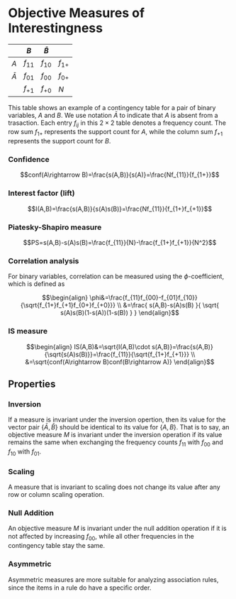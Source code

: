 # Objective Measures of Interestingness
| | $B$ | $\bar{B}$ | |
--- | --- | --- | ---
$A$ | $f_{11}$ | $f_{10}$ | $f_{1+}$
$\bar{A}$ | $f_{01}$ | $f_{00}$ | $f_{0+}$
|  | $f_{+1}$ | $f_{+0}$ | $N$

This table shows an example of a contingency table for a pair of binary variables, $A$ and $B$. We use notation $\bar A$ to indicate that $A$ is absent from a trasaction. Each entry $f_{ij}$ in this $2\times 2$ table denotes a frequency count. The row sum $f_{1+}$ represents the support count for $A$, while the column sum $f_{+1}$ represents the support count for $B$.

### Confidence
$$conf(A\rightarrow B)=\frac{s(A,B)}{s(A)}=\frac{Nf_{11}}{f_{1+}}$$

### Interest factor (lift)
$$I(A,B)=\frac{s(A,B)}{s(A)s(B)}=\frac{Nf_{11}}{f_{1+}f_{+1}}$$

### Piatesky-Shapiro measure
$$PS=s(A,B)-s(A)s(B)=\frac{f_{11}}{N}-\frac{f_{1+}f_{+1}}{N^2}$$

### Correlation analysis
For binary variables, correlation can be measured using the $\phi$-coefficient, which is defined as

$$\begin{align}
\phi&=\frac{f_{11}f_{00}-f_{01}f_{10}}{\sqrt{f_{1+}f_{+1}f_{0+}f_{+0}}} \\
&=\frac{ s(A,B)-s(A)s(B) }{ \sqrt{ s(A)s(B)(1-s(A))(1-s(B)) } }
\end{align}$$

### IS measure
$$\begin{align}
IS(A,B)&=\sqrt{I(A,B)\cdot s(A,B)}=\frac{s(A,B)}{\sqrt{s(A)s(B)}}=\frac{f_{11}}{\sqrt{f_{1+}f_{+1}}} \\
&=\sqrt{conf(A\rightarrow B)conf(B\rightarrow A)}
\end{align}$$

## Properties
### Inversion
If a measure is invariant under the inversion opertion, then its value for the vector pair $\{\bar{A},\bar{B}\}$ should be identical to its value for $\{A,B\}$. That is to say, an objective measure $M$ is invariant under the inversion operation if its value remains the same when exchanging the frequency counts $f_{11}$ with $f_{00}$ and $f_{10}$ with $f_{01}$.

### Scaling
A measure that is invariant to scaling does not change its value after any row or column scaling operation.

### Null Addition
An objective measure $M$ is invariant under the null addition operation if it is not aﬀected by increasing $f_{00}$, while all other frequencies in the contingency table stay the same.

### Asymmetric
Asymmetric measures are more suitable for analyzing association rules, since the items in a rule do have a speciﬁc order.